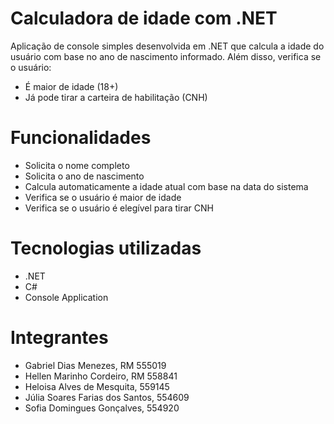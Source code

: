 # Calculadora de idade com .NET
Aplicação de console simples desenvolvida em .NET que calcula a idade do usuário com base no ano de nascimento informado. Além disso, verifica se o usuário: 
  - É maior de idade (18+) 
  - Já pode tirar a carteira de habilitação (CNH)

# Funcionalidades
  - Solicita o nome completo 
  - Solicita o ano de nascimento 
  - Calcula automaticamente a idade atual com base na data do sistema 
  - Verifica se o usuário é maior de idade 
  - Verifica se o usuário é elegível para tirar CNH

# Tecnologias utilizadas
  - .NET 
  - C# 
  - Console Application

# Integrantes 
  - Gabriel Dias Menezes, RM 555019 
  - Hellen Marinho Cordeiro, RM 558841 
  - Heloisa Alves de Mesquita, 559145 
  - Júlia Soares Farias dos Santos, 554609 
  - Sofia Domingues Gonçalves, 554920

